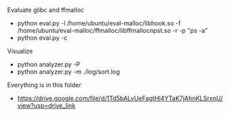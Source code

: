 Evaluate glibc and ffmalloc
- python eval.py -l /home/ubuntu/eval-malloc/libhook.so -f /home/ubuntu/eval-malloc/ffmalloc/libffmallocnpst.so -r -p "ps -a"
- python eval.py -c

Visualize
- python analyzer.py -P
- python analyzer.py -m ./log/sort.log

Everything is in this folder
- https://drive.google.com/file/d/1Td5bALyUeFagtHl4YTaK7jAhnKLSrxnU/view?usp=drive_link
